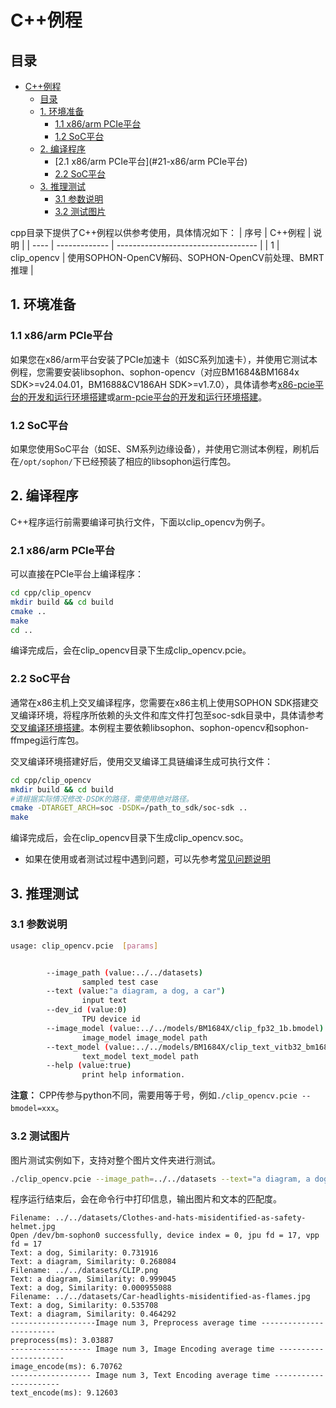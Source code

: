 # C++例程

## 目录

- [C++例程](#python例程)
  - [目录](#目录)
  - [1. 环境准备](#1-环境准备)
    - [1.1 x86/arm PCIe平台](#11-x86arm-pcie平台)
    - [1.2 SoC平台](#12-soc平台)
  - [2. 编译程序](#2-编译程序)
    - [2.1 x86/arm PCIe平台](#21-x86/arm PCIe平台)
    - [2.2 SoC平台](#22-SoC平台)
  - [3. 推理测试](#2-推理测试)
    - [3.1 参数说明](#31-参数说明)
    - [3.2 测试图片](#32-测试图片)

cpp目录下提供了C++例程以供参考使用，具体情况如下：
| 序号  | C++例程      | 说明                                 |
| ---- | ------------- | -----------------------------------  |
| 1    | clip_opencv   | 使用SOPHON-OpenCV解码、SOPHON-OpenCV前处理、BMRT推理   |

## 1. 环境准备
### 1.1 x86/arm PCIe平台
如果您在x86/arm平台安装了PCIe加速卡（如SC系列加速卡），并使用它测试本例程，您需要安装libsophon、sophon-opencv（对应BM1684&BM1684x SDK>=v24.04.01，BM1688&CV186AH SDK>=v1.7.0），具体请参考[x86-pcie平台的开发和运行环境搭建](../../../docs/Environment_Install_Guide.md#3-x86-pcie平台的开发和运行环境搭建)或[arm-pcie平台的开发和运行环境搭建](../../../docs/Environment_Install_Guide.md#5-arm-pcie平台的开发和运行环境搭建)。

### 1.2 SoC平台

如果您使用SoC平台（如SE、SM系列边缘设备），并使用它测试本例程，刷机后在`/opt/sophon/`下已经预装了相应的libsophon运行库包。

## 2. 编译程序
C++程序运行前需要编译可执行文件，下面以clip_opencv为例子。
### 2.1 x86/arm PCIe平台
可以直接在PCIe平台上编译程序：

```bash
cd cpp/clip_opencv
mkdir build && cd build
cmake ..
make
cd ..
```
编译完成后，会在clip_opencv目录下生成clip_opencv.pcie。

### 2.2 SoC平台
通常在x86主机上交叉编译程序，您需要在x86主机上使用SOPHON SDK搭建交叉编译环境，将程序所依赖的头文件和库文件打包至soc-sdk目录中，具体请参考[交叉编译环境搭建](../../../docs/Environment_Install_Guide.md#41-交叉编译环境搭建)。本例程主要依赖libsophon、sophon-opencv和sophon-ffmpeg运行库包。

交叉编译环境搭建好后，使用交叉编译工具链编译生成可执行文件：

```bash
cd cpp/clip_opencv
mkdir build && cd build
#请根据实际情况修改-DSDK的路径，需使用绝对路径。
cmake -DTARGET_ARCH=soc -DSDK=/path_to_sdk/soc-sdk ..
make
```
编译完成后，会在clip_opencv目录下生成clip_opencv.soc。

- 如果在使用或者测试过程中遇到问题，可以先参考[常见问题说明](../docs/FAQ.md)

## 3. 推理测试

### 3.1 参数说明

```bash
usage: clip_opencv.pcie  [params]


        --image_path (value:../../datasets)
                sampled test case
        --text (value:"a diagram, a dog, a car")
                input text
        --dev_id (value:0)
                TPU device id
        --image_model (value:../../models/BM1684X/clip_fp32_1b.bmodel)
                image_model image_model path
        --text_model (value:../../models/BM1684X/clip_text_vitb32_bm1684x_f16_1b.bmodel)
                text_model text_model path
        --help (value:true)
                print help information.
```
**注意：** CPP传参与python不同，需要用等于号，例如`./clip_opencv.pcie --bmodel=xxx`。

### 3.2 测试图片
图片测试实例如下，支持对整个图片文件夹进行测试。
```bash
./clip_opencv.pcie --image_path=../../datasets --text="a diagram, a dog, a car" --dev_id=0 --image_model="../../models/BM1684X/clip_image_vitb32_bm1684x_f16_1b.bmodel" --text_model="../../models/BM1684X/clip_text_vitb32_bm1684x_f16_1b.bmodel"
```
程序运行结束后，会在命令行中打印信息，输出图片和文本的匹配度。

```
Filename: ../../datasets/Clothes-and-hats-misidentified-as-safety-helmet.jpg
Open /dev/bm-sophon0 successfully, device index = 0, jpu fd = 17, vpp fd = 17
Text: a dog, Similarity: 0.731916
Text: a diagram, Similarity: 0.268084
Filename: ../../datasets/CLIP.png
Text: a diagram, Similarity: 0.999045
Text: a dog, Similarity: 0.000955088
Filename: ../../datasets/Car-headlights-misidentified-as-flames.jpg
Text: a dog, Similarity: 0.535708
Text: a diagram, Similarity: 0.464292
-------------------Image num 3, Preprocess average time ------------------------
preprocess(ms): 3.03887
------------------ Image num 3, Image Encoding average time ----------------------
image_encode(ms): 6.70762
------------------ Image num 3, Text Encoding average time ----------------------
text_encode(ms): 9.12603
```

